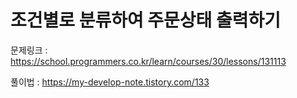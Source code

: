 # 조건별로 분류하여 주문상태 출력하기

문제링크 : https://school.programmers.co.kr/learn/courses/30/lessons/131113

풀이법 : https://my-develop-note.tistory.com/133

